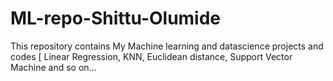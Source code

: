 # ML-repo-Shittu-Olumide
This repository contains My Machine learning and datascience projects and codes [ Linear Regression, KNN, Euclidean distance, Support Vector Machine and so on... 
